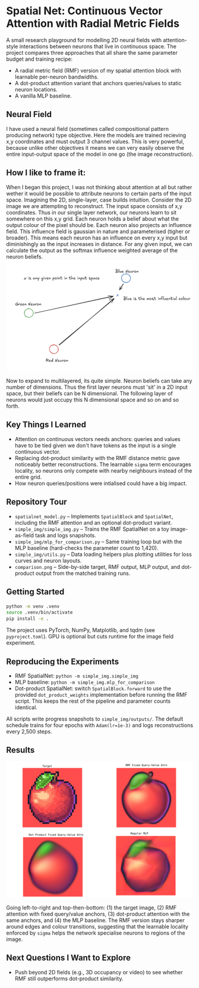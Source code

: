 # Spatial Net: Continuous Vector Attention with Radial Metric Fields

A small research playground for modelling 2D neural fields with attention-style interactions between neurons that live in continuous space. The project compares three approaches that all share the same parameter budget and training recipe:

- A radial metric field (RMF) version of my spatial attention block with learnable per-neuron bandwidths.
- A dot-product attention variant that anchors queries/values to static neuron locations.
- A vanilla MLP baseline.

## Neural Field
I have used a neural field (sometimes called compositional pattern producing network) type objective. Here the models are trained recieving x,y coordinates and must output 3 channel values. This is very powerful, because unlike other objectives it means we can very easily observe the entire input-output space of the model in one go (the image reconstruction).

## How I like to frame it: 
When I began this project, I was not thinking about attention at all but rather wether it would be possible to attribute neurons to certain parts of the input space. Imagining the 2D, single-layer, case builds intuition. Consider the 2D image we are attempting to reconstruct. The input space consists of x,y coordinates. Thus in our single layer network, our neurons learn to sit somewhere on this x,y grid. Each neuron holds a belief about what the output colour of the pixel should be. Each neuron also projects an influence field. This influence field is gaussian in nature and parameterised (tigher or broader). This means each neuron has an influence on every x,y input but diminishingly as the input increases in distance. For any given input, we can calculate the output as the softmax influence weighted average of the neuron beliefs.
![](explanation.png)

Now to expand to multilayered, its quite simple. Neuron beliefs can take any number of dimensions. Thus the first layer neurons must 'sit' in a 2D input space, but their beliefs can be N dimensional. The following layer of neurons would just occupy this N dimensional space and so on and so forth.

## Key Things I Learned
- Attention on continuous vectors needs anchors: queries and values have to be tied given we don't have tokens as the input is a single continuous vector.
- Replacing dot-product similarity with the RMF distance metric gave noticeably better reconstructions. The learnable `sigma` term encourages locality, so neurons only compete with nearby neighbours instead of the entire grid.
- How neuron queries/positions were intialised could have a big impact.

## Repository Tour
- `spatialnet_model.py` – Implements `SpatialBlock` and `SpatialNet`, including the RMF attention and an optional dot-product variant.
- `simple_img/simple_img.py` – Trains the RMF SpatialNet on a toy image-as-field task and logs snapshots.
- `simple_img/mlp_for_comparison.py` – Same training loop but with the MLP baseline (hard-checks the parameter count to 1,420).
- `simple_img/utils.py` – Data loading helpers plus plotting utilities for loss curves and neuron layouts.
- `comparison.png` – Side-by-side target, RMF output, MLP output, and dot-product output from the matched training runs.

## Getting Started
```bash
python -m venv .venv
source .venv/bin/activate
pip install -e .
```
The project uses PyTorch, NumPy, Matplotlib, and tqdm (see `pyproject.toml`). GPU is optional but cuts runtime for the image field experiment.

## Reproducing the Experiments
- RMF SpatialNet: `python -m simple_img.simple_img`
- MLP baseline: `python -m simple_img.mlp_for_comparison`
- Dot-product SpatialNet: switch `SpatialBlock.forward` to use the provided `dot_product_weights` implementation before running the RMF script. This keeps the rest of the pipeline and parameter counts identical.

All scripts write progress snapshots to `simple_img/outputs/`. The default schedule trains for four epochs with `Adam(lr=1e-3)` and logs reconstructions every 2,500 steps.

## Results
![Target vs. RMF vs. MLP vs. Dot-Product](comparison.png)

Going left-to-right and top-then-bottom: (1) the target image, (2) RMF attention with fixed query/value anchors, (3) dot-product attention with the same anchors, and (4) the MLP baseline. The RMF version stays sharper around edges and colour transitions, suggesting that the learnable locality enforced by `sigma` helps the network specialise neurons to regions of the image.

## Next Questions I Want to Explore
- Push beyond 2D fields (e.g., 3D occupancy or video) to see whether RMF still outperforms dot-product similarity.
